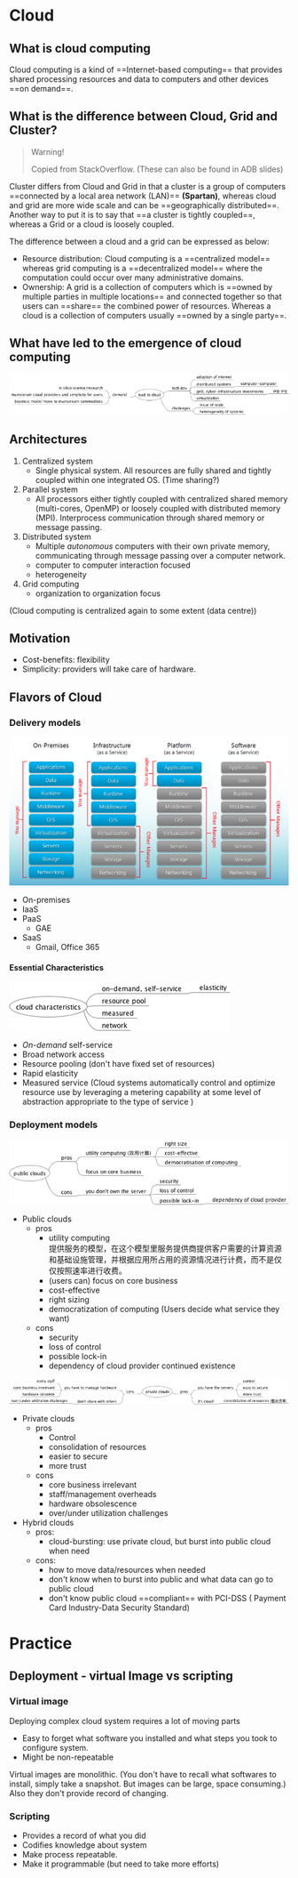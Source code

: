 # Cloud

## What is cloud computing

Cloud computing is a kind of ==Internet-based computing== that provides shared processing resources and data to computers and other devices ==on demand==.

## What is the difference between Cloud, Grid and Cluster? 

> Warning!
> 
> Copied from StackOverflow. (These can also be found in ADB slides)

Cluster differs from Cloud and Grid in that a cluster is a group of computers ==connected by a local area network (LAN)== **(Spartan)**, whereas cloud and grid are more wide scale and can be ==geographically distributed==. Another way to put it is to say that ==a cluster is tightly coupled==, whereas a Grid or a cloud is loosely coupled. 

The difference between a cloud and a grid can be expressed as below:

* Resource distribution: Cloud computing is a ==centralized model== whereas grid computing is a ==decentralized model== where the computation could occur over many administrative domains.
* Ownership: A grid is a collection of computers which is ==owned by multiple parties in multiple locations== and connected together so that users can ==share== the combined power of resources. Whereas a cloud is a collection of computers usually ==owned by a single party==.

## What have led to the emergence of cloud computing

![](img/lead_to_cloud.png)

## Architectures

1. Centralized system
	* Single physical system. All resources are fully shared and tightly coupled within one integrated OS. (Time sharing?)
2. Parallel system
	* All processors either tightly coupled with centralized shared memory (multi-cores, OpenMP) or loosely coupled with distributed memory (MPI). Interprocess communication through shared memory or message passing.
3. Distributed system
	* Multiple _autonomous_ computers with their own private memory, communicating through message passing over a computer network.
	* computer to computer interaction focused
	* heterogeneity
4. Grid computing
	* organization to organization focus

(Cloud computing is centralized again to some extent (data centre))

## Motivation
* Cost-benefits: flexibility
* Simplicity: providers will take care of hardware.

## Flavors of Cloud

### Delivery models

<img src= "./img/cloudflavours.png" style="max-width:100%"/>

* On-premises
* IaaS
* PaaS
	* GAE
* SaaS
	* Gmail, Office 365

#### Essential Characteristics

![](img/cloud_characteristics.png)

* _On-demand_ self-service
* Broad network access 
* Resource pooling (don't have fixed set of resources)
* Rapid elasticity
* Measured service (Cloud systems automatically control and optimize resource use by leveraging a metering capability at some level of abstraction appropriate to the type of service )

### Deployment models

![](img/procon_public_clouds.png)

* Public clouds
	* pros
		* utility computing   
			提供服务的模型，在这个模型里服务提供商提供客户需要的计算资源和基础设施管理，并根据应用所占用的资源情况进行计费，而不是仅仅按照速率进行收费。
		* (users can) focus on core business
		* cost-effective
		* right sizing
		* democratization of computing (Users decide what service they want)
	* cons
		* security
		* loss of control
		* possible lock-in
		* dependency of cloud provider continued existence

![](img/procon_private_clouds.png)

* Private clouds
   * pros  
      * Control
      * consolidation of resources
      * easier to secure
      * more trust
	* cons
		* core business irrelevant
		* staff/management overheads
		* hardware obsolescence
		* over/under utilization challenges
* Hybrid clouds  
   * pros: 
      * cloud-bursting: use private cloud, but burst into public cloud when need  
   * cons:
      * how to move data/resources when needed
      * don't know when to burst into public and what data can go to public cloud
      * don't know public cloud ==compliant== with PCI-DSS ( Payment Card Industry-Data Security Standard)

# Practice

## Deployment - virtual Image vs scripting

### Virtual image

Deploying complex cloud system requires a lot of moving parts

* Easy to forget what software you installed and what steps you took to configure system.
* Might be non-repeatable

Virtual images are monolithic. (You don't have to recall what softwares to install, simply take a snapshot. But images can be large, space consuming.) Also they don't provide record of changing.

### Scripting

* Provides a record of what you did
* Codifies knowledge about system
* Make process repeatable.
* Make it programmable (but need to take more efforts)